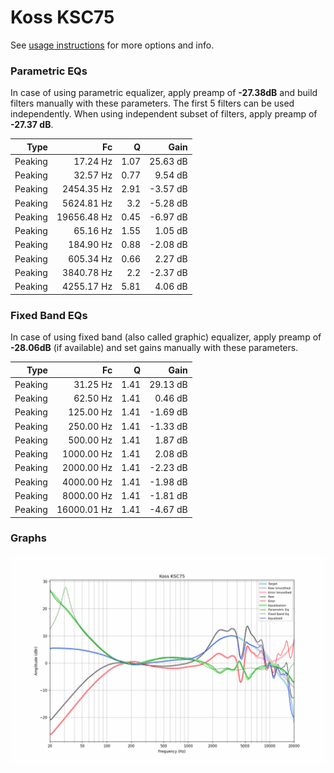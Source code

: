# Koss KSC75
See [usage instructions](https://github.com/jaakkopasanen/AutoEq#usage) for more options and info.

### Parametric EQs
In case of using parametric equalizer, apply preamp of **-27.38dB** and build filters manually
with these parameters. The first 5 filters can be used independently.
When using independent subset of filters, apply preamp of **-27.37 dB**.

| Type    | Fc          |    Q | Gain     |
|--------:|------------:|-----:|---------:|
| Peaking | 17.24 Hz    | 1.07 | 25.63 dB |
| Peaking | 32.57 Hz    | 0.77 | 9.54 dB  |
| Peaking | 2454.35 Hz  | 2.91 | -3.57 dB |
| Peaking | 5624.81 Hz  | 3.2  | -5.28 dB |
| Peaking | 19656.48 Hz | 0.45 | -6.97 dB |
| Peaking | 65.16 Hz    | 1.55 | 1.05 dB  |
| Peaking | 184.90 Hz   | 0.88 | -2.08 dB |
| Peaking | 605.34 Hz   | 0.66 | 2.27 dB  |
| Peaking | 3840.78 Hz  | 2.2  | -2.37 dB |
| Peaking | 4255.17 Hz  | 5.81 | 4.06 dB  |

### Fixed Band EQs
In case of using fixed band (also called graphic) equalizer, apply preamp of **-28.06dB**
(if available) and set gains manually with these parameters.

| Type    | Fc          |    Q | Gain     |
|--------:|------------:|-----:|---------:|
| Peaking | 31.25 Hz    | 1.41 | 29.13 dB |
| Peaking | 62.50 Hz    | 1.41 | 0.46 dB  |
| Peaking | 125.00 Hz   | 1.41 | -1.69 dB |
| Peaking | 250.00 Hz   | 1.41 | -1.33 dB |
| Peaking | 500.00 Hz   | 1.41 | 1.87 dB  |
| Peaking | 1000.00 Hz  | 1.41 | 2.08 dB  |
| Peaking | 2000.00 Hz  | 1.41 | -2.23 dB |
| Peaking | 4000.00 Hz  | 1.41 | -1.98 dB |
| Peaking | 8000.00 Hz  | 1.41 | -1.81 dB |
| Peaking | 16000.01 Hz | 1.41 | -4.67 dB |

### Graphs
![](./Koss%20KSC75.png)